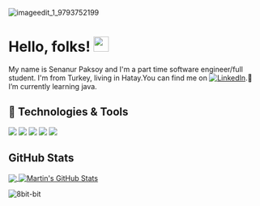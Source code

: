

![imageedit_1_9793752199](https://user-images.githubusercontent.com/66176697/164078385-5a81278e-debe-40f5-921b-0ee6b3fee089.png)



# Hello, folks! <img src="https://raw.githubusercontent.com/MartinHeinz/MartinHeinz/master/wave.gif" width="30px">

My name is Senanur Paksoy and I'm a part time software engineer/full student. I'm from Turkey, living in Hatay.You can find me on [![LinkedIn][3.2]][3].🌱 I’m currently learning java.


## 🔧 Technologies & Tools
![](https://img.shields.io/badge/OS-Linux-informational?style=flat&logo=linux&logoColor=white&color=2bbc8a)
![](https://img.shields.io/badge/Editor-NetBeans-informational?style=flat&logo=intellij-idea&logoColor=white&color=2bbc8a)
![](https://img.shields.io/badge/Code-Java-informational?style=flat&logo=python&logoColor=white&color=2bbc8a)
![](https://img.shields.io/badge/Code-Make-informational?style=flat&logo=cmake&logoColor=white&color=2bbc8a)
![](https://img.shields.io/badge/Tools-PostgreSQL-informational?style=flat&logo=postgresql&logoColor=white&color=2bbc8a)




## GitHub Stats

<a href="https://github.com/senanurpaksoy">
  <img align="center" src="https://github-readme-stats.vercel.app/api/top-langs/?username=senanurpaksoy&hide=java,html,tex&title_color=ffffff&text_color=c9cacc&icon_color=2bbc8a&bg_color=1d1f21&langs_count=3" />
</a>
<a href="https://github.com/senanurpaksoy/senanurpaksoy">
  <img align="center" src="https://github-readme-stats.vercel.app/api?username=senanurpaksoy&show_icons=true&line_height=27&count_private=true&title_color=ffffff&text_color=c9cacc&icon_color=2bbc8a&bg_color=1d1f21" alt="Martin's GitHub Stats" />
</a>
                                 
  ![8bit-bit](https://user-images.githubusercontent.com/65506131/163702852-f771fe0a-5638-46f9-b23b-a60c58a3a1d3.gif)


<!-- links to social media icons -->

<!-- icons with padding -->

[1.1]: http://i.imgur.com/tXSoThF.png (twitter icon with padding)
[2.1]: http://i.imgur.com/0o48UoR.png (github icon with padding)

<!-- icons without padding -->

[1.2]: http://i.imgur.com/wWzX9uB.png (twitter icon without padding)
[2.2]: http://i.imgur.com/9I6NRUm.png (github icon without padding)
[3.2]: https://raw.githubusercontent.com/MartinHeinz/MartinHeinz/master/linkedin-3-16.png (LinkedIn icon without padding)
        


<!-- links to your social media accounts -->

[1]: https://twitter.com/senanurrpaksoy
[2]: https://github.com/senanurpaksoy
[3]: https://tr.linkedin.com/in/senanur-paksoy-5a4718197





